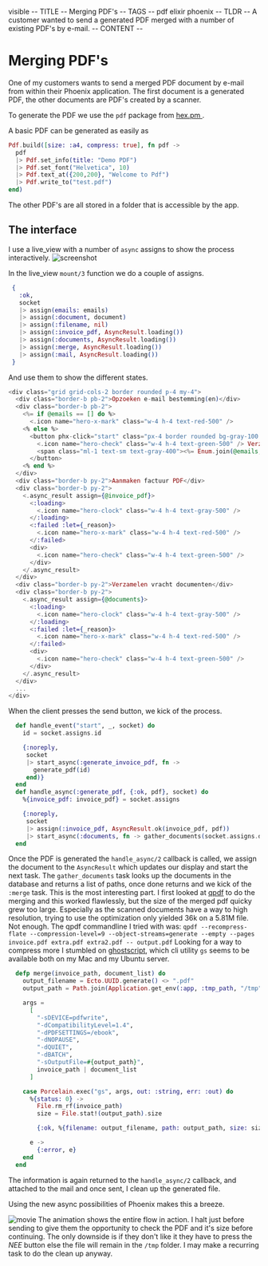 visible
-- TITLE --
Merging PDF's 
-- TAGS --
pdf
elixir
phoenix
-- TLDR --
A customer wanted to send a generated PDF merged with a number of existing PDF's by e-mail.
-- CONTENT --
# Merging PDF's
One of my customers wants to send a merged PDF document by e-mail from within their Phoenix application.
The first document is a generated PDF, the other documents are PDF's created by a scanner.

To generate the PDF we use the `pdf` package from [ hex.pm ](https://hex.pm/packages/pdf).

A basic PDF can be generated as easily as
```elixir
Pdf.build([size: :a4, compress: true], fn pdf ->
  pdf
  |> Pdf.set_info(title: "Demo PDF")
  |> Pdf.set_font("Helvetica", 10)
  |> Pdf.text_at({200,200}, "Welcome to Pdf")
  |> Pdf.write_to("test.pdf")
end)
```
The other PDF's are all stored in a folder that is accessible by the app.

## The interface
I use a live_view with a number of `async` assigns to show the process interactively.
![screenshot](assets/screenshot.png)

In the live_view `mount/3` function we do a couple of assigns.
```elixir
 {
   :ok,
   socket
   |> assign(emails: emails)
   |> assign(:document, document)
   |> assign(:filename, nil)
   |> assign(:invoice_pdf, AsyncResult.loading())
   |> assign(:documents, AsyncResult.loading())
   |> assign(:merge, AsyncResult.loading())
   |> assign(:mail, AsyncResult.loading())
 }
```
And use them to show the different states.
```elixir
<div class="grid grid-cols-2 border rounded p-4 my-4">
  <div class="border-b pb-2">Opzoeken e-mail bestemming(en)</div>
  <div class="border-b pb-2">
    <%= if @emails == [] do %>
      <.icon name="hero-x-mark" class="w-4 h-4 text-red-500" />
    <% else %>
      <button phx-click="start" class="px-4 border rounded bg-gray-100 -ml-4">
        <.icon name="hero-check" class="w-4 h-4 text-green-500" /> Verzend
        <span class="ml-1 text-sm text-gray-400"><%= Enum.join(@emails, ", ") %></span>
      </button>
    <% end %>
  </div>
  <div class="border-b py-2">Aanmaken factuur PDF</div>
  <div class="border-b py-2">
    <.async_result assign={@invoice_pdf}>
      <:loading>
        <.icon name="hero-clock" class="w-4 h-4 text-gray-500" />
      </:loading>
      <:failed :let={_reason}>
        <.icon name="hero-x-mark" class="w-4 h-4 text-red-500" />
      </:failed>
      <div>
        <.icon name="hero-check" class="w-4 h-4 text-green-500" />
      </div>
    </.async_result>
  </div>
  <div class="border-b py-2">Verzamelen vracht documenten</div>
  <div class="border-b py-2">
    <.async_result assign={@documents}>
      <:loading>
        <.icon name="hero-clock" class="w-4 h-4 text-gray-500" />
      </:loading>
      <:failed :let={_reason}>
        <.icon name="hero-x-mark" class="w-4 h-4 text-red-500" />
      </:failed>
      <div>
        <.icon name="hero-check" class="w-4 h-4 text-green-500" />
      </div>
    </.async_result>
  </div>
  ...
</div>

```

When the client presses the send button, we kick of the process.
```elixir
  def handle_event("start", _, socket) do
    id = socket.assigns.id

    {:noreply,
     socket
     |> start_async(:generate_invoice_pdf, fn ->
       generate_pdf(id)
     end)}
  end
  def handle_async(:generate_pdf, {:ok, pdf}, socket) do
    %{invoice_pdf: invoice_pdf} = socket.assigns

    {:noreply,
     socket
     |> assign(:invoice_pdf, AsyncResult.ok(invoice_pdf, pdf))
     |> start_async(:documents, fn -> gather_documents(socket.assigns.document) end)}
  end
```
Once the PDF is generated the `handle_async/2` callback is called, we assign the document to the `AsyncResult` which updates our display and start the next task.
The `gather_documents` task looks up the documents in the database and returns a list of paths, once done returns and we kick of the `:merge` task.
This is the most interesting part. I first looked at [qpdf](https://qpdf.sourceforge.io/) to do the merging and this worked flawlessly, but the size of the merged pdf quicky grew too large.
Especially as the scanned documents have a way to high resolution, trying to use the optimization only yielded 36k on a 5.81M file. Not enough.
The qpdf commandline I tried with was: `qpdf --recompress-flate --compression-level=9 --object-streams=generate --empty --pages invoice.pdf extra.pdf extra2.pdf -- output.pdf`
Looking for a way to compress more I stumbled on [ghostscript](https://www.ghostscript.com/), which cli utility `gs` seems to be available both on my Mac and my Ubuntu server.
```elixir
  defp merge(invoice_path, document_list) do
    output_filename = Ecto.UUID.generate() <> ".pdf"
    output_path = Path.join(Application.get_env(:app, :tmp_path, "/tmp"), output_filename)

    args =
      [
        "-sDEVICE=pdfwrite",
        "-dCompatibilityLevel=1.4",
        "-dPDFSETTINGS=/ebook",
        "-dNOPAUSE",
        "-dQUIET",
        "-dBATCH",
        "-sOutputFile=#{output_path}",
        invoice_path | document_list
      ]

    case Porcelain.exec("gs", args, out: :string, err: :out) do
      %{status: 0} ->
        File.rm_rf(invoice_path)
        size = File.stat!(output_path).size

        {:ok, %{filename: output_filename, path: output_path, size: size}}

      e ->
        {:error, e}
    end
  end

```
The information is again returned to the `handle_async/2` callback, and attached to the mail and once sent, I clean up the generated file. 

Using the new async possibilities of Phoenix makes this a breeze.

![movie](assets/example.gif)
The animation shows the entire flow in action. I halt just before sending to give them the opportunity to check the PDF and it's size before continuing.
The only downside is if they don't like it they have to press the _NEE_ button else the file will remain in the `/tmp` folder.
I may make a recurring task to do the clean up anyway.
